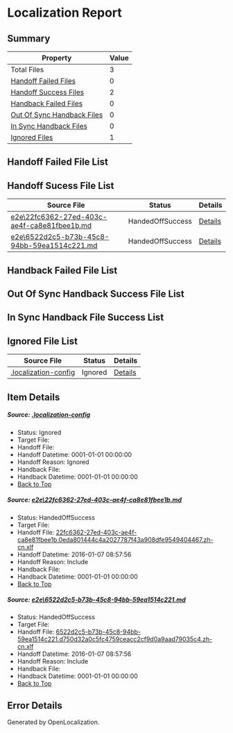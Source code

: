 # <a name='report-top'></a> Localization Report

## Summary
 Property | Value 
 -------- | ----- 
 Total Files | 3
[ Handoff Failed Files ](#handoff-failed-list)| 0
[ Handoff Success Files ](#handoff-success-list)| 2
[ Handback Failed Files ](#handback-failed-list)| 0
[ Out Of Sync Handback Files ](#outofsync-handback-success-list)| 0
[ In Sync Handback Files ](#insync-handback-success-list)| 0
[ Ignored Files ](#ignored-list)| 1

## <a name='handoff-failed-list'></a> Handoff Failed File List

## <a name='handoff-success-list'></a> Handoff Sucess File List
 Source File | Status | Details 
 ----------- | ------ | ------- 
 [e2e\22fc6362-27ed-403c-ae4f-ca8e81fbee1b.md](https://github.com/OpenLocalizationTest/oltest/blob/95f5b323a5c592b00072b2b54091dab09794911b/e2e/22fc6362-27ed-403c-ae4f-ca8e81fbee1b.md) | HandedOffSuccess | [Details](#37e5043166f882985f91825b7524b328be0d43aa1)
 [e2e\6522d2c5-b73b-45c8-94bb-59ea1514c221.md](https://github.com/OpenLocalizationTest/oltest/blob/95f5b323a5c592b00072b2b54091dab09794911b/e2e/6522d2c5-b73b-45c8-94bb-59ea1514c221.md) | HandedOffSuccess | [Details](#b70b8fd74cc98b08905577883d8b60e647bc1b9c2)

## <a name='handback-failed-list'></a> Handback Failed File List

## <a name='outofsync-handback-success-list'></a> Out Of Sync Handback Success File List

## <a name='insync-handback-success-list'></a> In Sync Handback File Success List

## <a name='ignored-list'></a> Ignored File List
 Source File | Status | Details 
 ----------- | ------ | ------- 
 [.localization-config](https://github.com/OpenLocalizationTest/oltest/blob/95f5b323a5c592b00072b2b54091dab09794911b/.localization-config) | Ignored | [Details](#e4725be8631cbe979bbe0fa8b97cd75f1fd41d4d0)

## Item Details
##### <a name='e4725be8631cbe979bbe0fa8b97cd75f1fd41d4d0'></a> Source: [.localization-config](https://github.com/OpenLocalizationTest/oltest/blob/95f5b323a5c592b00072b2b54091dab09794911b/.localization-config)
* Status: Ignored
* Target File: 
* Handoff File: 
* Handoff Datetime: 0001-01-01 00:00:00
* Handoff Reason: Ignored
* Handback File: 
* Handback Datetime: 0001-01-01 00:00:00
* [Back to Top](#report-top)

##### <a name='37e5043166f882985f91825b7524b328be0d43aa1'></a> Source: [e2e\22fc6362-27ed-403c-ae4f-ca8e81fbee1b.md](https://github.com/OpenLocalizationTest/oltest/blob/95f5b323a5c592b00072b2b54091dab09794911b/e2e/22fc6362-27ed-403c-ae4f-ca8e81fbee1b.md)
* Status: HandedOffSuccess
* Target File: 
* Handoff File: [22fc6362-27ed-403c-ae4f-ca8e81fbee1b.0eda801444c4a2027787f43a908dfe9549404467.zh-cn.xlf](https://github.com/OpenLocalizationTestOrg/olhandoff/blob/037a31d576639f4bf0d0b9ece4192236b0e7e22e/ol-handoff/OpenLocalizationTestOrg/oltest.zh-cn/yufeih/22fc6362-27ed-403c-ae4f-ca8e81fbee1b.0eda801444c4a2027787f43a908dfe9549404467.zh-cn.xlf)
* Handoff Datetime: 2016-01-07 08:57:56
* Handoff Reason: Include
* Handback File: 
* Handback Datetime: 0001-01-01 00:00:00
* [Back to Top](#report-top)

##### <a name='b70b8fd74cc98b08905577883d8b60e647bc1b9c2'></a> Source: [e2e\6522d2c5-b73b-45c8-94bb-59ea1514c221.md](https://github.com/OpenLocalizationTest/oltest/blob/95f5b323a5c592b00072b2b54091dab09794911b/e2e/6522d2c5-b73b-45c8-94bb-59ea1514c221.md)
* Status: HandedOffSuccess
* Target File: 
* Handoff File: [6522d2c5-b73b-45c8-94bb-59ea1514c221.d750d32a0c5fc4759ceacc2cf9d0a9aad79035c4.zh-cn.xlf](https://github.com/OpenLocalizationTestOrg/olhandoff/blob/037a31d576639f4bf0d0b9ece4192236b0e7e22e/ol-handoff/OpenLocalizationTestOrg/oltest.zh-cn/yufeih/6522d2c5-b73b-45c8-94bb-59ea1514c221.d750d32a0c5fc4759ceacc2cf9d0a9aad79035c4.zh-cn.xlf)
* Handoff Datetime: 2016-01-07 08:57:56
* Handoff Reason: Include
* Handback File: 
* Handback Datetime: 0001-01-01 00:00:00
* [Back to Top](#report-top)


## Error Details

Generated by OpenLocalization.
